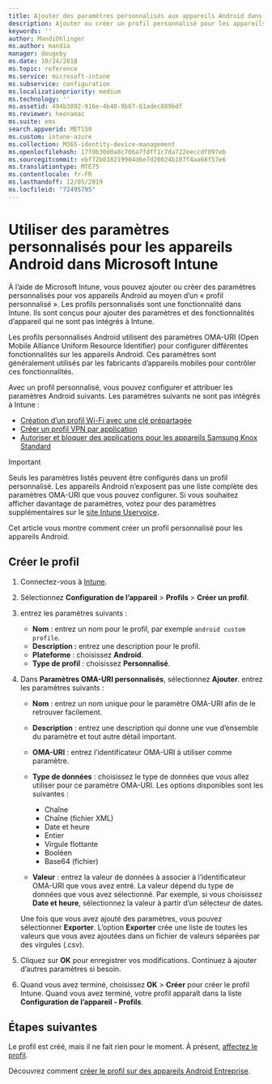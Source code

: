```yaml
---
title: Ajouter des paramètres personnalisés aux appareils Android dans Microsoft Intune - Azure | Microsoft Docs
description: Ajouter ou créer un profil personnalisé pour les appareils Android afin de créer un profil Wi-Fi avec une clé prépartagée, créer un profil VPN par application ou autoriser/bloquer des applications pour les appareils Samsung Knox Standard dans Microsoft Intune
keywords: ''
author: MandiOhlinger
ms.author: mandia
manager: dougeby
ms.date: 10/24/2018
ms.topic: reference
ms.service: microsoft-intune
ms.subservice: configuration
ms.localizationpriority: medium
ms.technology: ''
ms.assetid: 494b3892-916e-4b40-9b67-61adec889bdf
ms.reviewer: heenamac
ms.suite: ems
search.appverid: MET150
ms.custom: intune-azure
ms.collection: M365-identity-device-management
ms.openlocfilehash: 17f0b30d0a8c706a7fdff1c7da722eeccdf097eb
ms.sourcegitcommit: ebf72b038219904d6e7d20024b107f4aa68f57e6
ms.translationtype: MTE75
ms.contentlocale: fr-FR
ms.lasthandoff: 12/05/2019
ms.locfileid: "72495795"
---
```

# <a name="use-custom-settings-for-android-devices-in-microsoft-intune"></a>Utiliser des paramètres personnalisés pour les appareils Android dans Microsoft Intune

À l’aide de Microsoft Intune, vous pouvez ajouter ou créer des paramètres personnalisés pour vos appareils Android au moyen d’un « profil personnalisé ». Les profils personnalisés sont une fonctionnalité dans Intune. Ils sont conçus pour ajouter des paramètres et des fonctionnalités d’appareil qui ne sont pas intégrés à Intune.

Les profils personnalisés Android utilisent des paramètres OMA-URI (Open Mobile Alliance Uniform Resource Identifier) pour configurer différentes fonctionnalités sur les appareils Android. Ces paramètres sont généralement utilisés par les fabricants d’appareils mobiles pour contrôler ces fonctionnalités.

Avec un profil personnalisé, vous pouvez configurer et attribuer les paramètres Android suivants. Les paramètres suivants ne sont pas intégrés à Intune :

- [Création d’un profil Wi-Fi avec une clé prépartagée](/intune/wi-fi-profile-shared-key)
- [Créer un profil VPN par application](/intune/android-pulse-secure-per-app-vpn)
- [Autoriser et bloquer des applications pour les appareils Samsung Knox Standard](/intune/samsung-knox-apps-allow-block)

>[!IMPORTANT]
> Seuls les paramètres listés peuvent être configurés dans un profil personnalisé. Les appareils Android n’exposent pas une liste complète des paramètres OMA-URI que vous pouvez configurer. Si vous souhaitez afficher davantage de paramètres, votez pour des paramètres supplémentaires sur le [site Intune Uservoice](https://microsoftintune.uservoice.com/forums/291681-ideas).

Cet article vous montre comment créer un profil personnalisé pour les appareils Android.

## <a name="create-the-profile"></a>Créer le profil

1. Connectez-vous à [Intune](https://go.microsoft.com/fwlink/?linkid=2090973).
2. Sélectionnez **Configuration de l’appareil** > **Profils** > **Créer un profil**.
3. entrez les paramètres suivants :

    - **Nom** : entrez un nom pour le profil, par exemple `android custom profile`.
    - **Description :** entrez une description pour le profil.
    - **Plateforme** : choisissez **Android**.
    - **Type de profil** : choisissez **Personnalisé**.

4. Dans **Paramètres OMA-URI personnalisés**, sélectionnez **Ajouter**. entrez les paramètres suivants :

    - **Nom** : entrez un nom unique pour le paramètre OMA-URI afin de le retrouver facilement.
    - **Description** : entrez une description qui donne une vue d’ensemble du paramètre et tout autre détail important.
    - **OMA-URI** : entrez l’identificateur OMA-URI à utiliser comme paramètre.
    - **Type de données** : choisissez le type de données que vous allez utiliser pour ce paramètre OMA-URI. Les options disponibles sont les suivantes :

      - Chaîne
      - Chaîne (fichier XML)
      - Date et heure
      - Entier
      - Virgule flottante
      - Booléen
      - Base64 (fichier)

    - **Valeur** : entrez la valeur de données à associer à l’identificateur OMA-URI que vous avez entré. La valeur dépend du type de données que vous avez sélectionné. Par exemple, si vous choisissez **Date et heure**, sélectionnez la valeur à partir d’un sélecteur de dates.

    Une fois que vous avez ajouté des paramètres, vous pouvez sélectionner **Exporter**. L’option **Exporter** crée une liste de toutes les valeurs que vous avez ajoutées dans un fichier de valeurs séparées par des virgules (.csv).

5. Cliquez sur **OK** pour enregistrer vos modifications. Continuez à ajouter d’autres paramètres si besoin. 
6. Quand vous avez terminé, choisissez **OK** > **Créer** pour créer le profil Intune. Quand vous avez terminé, votre profil apparaît dans la liste **Configuration de l’appareil - Profils**.

## <a name="next-steps"></a>Étapes suivantes

Le profil est créé, mais il ne fait rien pour le moment. À présent, [affectez le profil](device-profile-assign.md).

Découvrez comment [créer le profil sur des appareils Android Entreprise](custom-settings-android-for-work.md).
